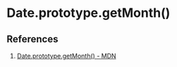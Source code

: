 # Date.prototype.getMonth()

## References

1. [Date.prototype.getMonth() - MDN](https://developer.mozilla.org/en-US/docs/Web/JavaScript/Reference/Global_Objects/Date/getMonth)